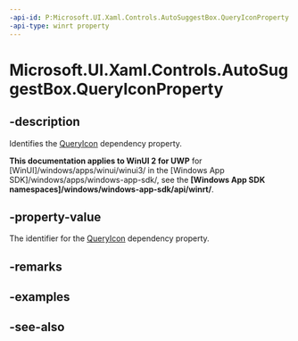 ```yaml
---
-api-id: P:Microsoft.UI.Xaml.Controls.AutoSuggestBox.QueryIconProperty
-api-type: winrt property
---
```


<!-- Property syntax
public Windows.UI.Xaml.DependencyProperty QueryIconProperty { get; }
-->

# Microsoft.UI.Xaml.Controls.AutoSuggestBox.QueryIconProperty

## -description
Identifies the [QueryIcon](autosuggestbox_queryicon.md) dependency property.

**This documentation applies to WinUI 2 for UWP** for [WinUI]/windows/apps/winui/winui3/ in the [Windows App SDK]/windows/apps/windows-app-sdk/, see the **[Windows App SDK namespaces]/windows/windows-app-sdk/api/winrt/**.

## -property-value
The identifier for the [QueryIcon](autosuggestbox_queryicon.md) dependency property.

## -remarks

## -examples

## -see-also
